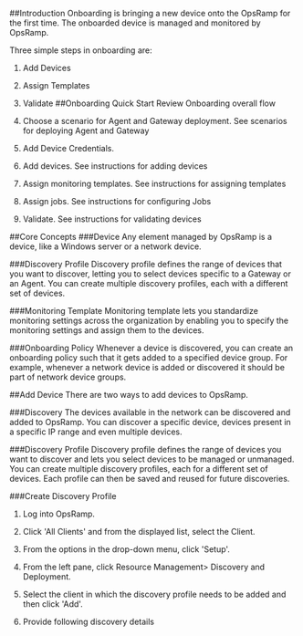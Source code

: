 ##Introduction
Onboarding is bringing a new device onto the OpsRamp for the first time. The onboarded device is managed and monitored by OpsRamp.

Three simple steps in onboarding are:

1. Add Devices
2. Assign Templates
3. Validate
##Onboarding Quick Start
Review Onboarding overall flow

1. Choose a scenario for Agent and Gateway deployment. See scenarios for deploying Agent and Gateway
2. Add Device Credentials.


3. Add devices. See instructions for adding devices
4. Assign monitoring templates. See instructions for assigning templates
5. Assign jobs. See instructions for configuring Jobs
6. Validate. See instructions for validating devices

##Core Concepts
###Device
Any element managed by OpsRamp is a device, like a Windows server or a network device.

###Discovery Profile
Discovery profile defines the range of devices that you want to discover, letting you to select devices specific to a Gateway or an Agent. You can create multiple discovery profiles, each with a different set of devices.

###Monitoring Template
Monitoring template lets you standardize monitoring settings across the organization by enabling you to specify the monitoring settings and assign them to the devices.

###Onboarding Policy
Whenever a device is discovered, you can create an onboarding policy such that it gets added to a specified device group. For example, whenever a network device is added or discovered it should be part of network device groups.

##Add Device
There are two ways to add devices to OpsRamp.

###Discovery
The devices available in the network can be discovered and added to OpsRamp. You can discover a specific device, devices present in a specific IP range and even multiple devices.

###Discovery Profile
Discovery profile defines the range of devices you want to discover and lets you select devices to be managed or unmanaged. You can create multiple discovery profiles, each for a different set of devices. Each profile can then be saved and reused for future discoveries.

###Create Discovery Profile
1. Log into OpsRamp.
2. Click 'All Clients' and from the displayed list, select the Client.
3. From the options in the drop-down menu, click 'Setup'.


4. From the left pane, click Resource Management> Discovery and Deployment.
5. Select the client in which the discovery profile needs to be added and then click 'Add'.
6. Provide following discovery details
